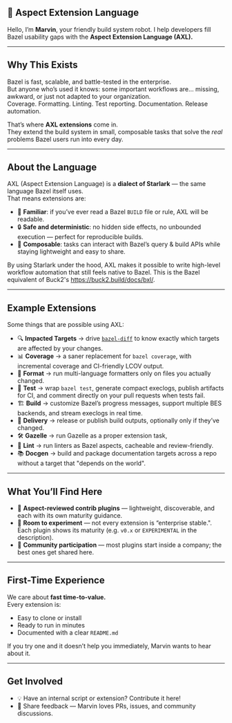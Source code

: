 ## 🤖 Aspect Extension Language

Hello, I’m **Marvin**, your friendly build system robot.
I help developers fill Bazel usability gaps with the **Aspect Extension Language (AXL).**

---

## Why This Exists

Bazel is fast, scalable, and battle-tested in the enterprise.  
But anyone who’s used it knows: some important workflows are… missing, awkward, or just not adapted to your organization.  
Coverage. Formatting. Linting. Test reporting. Documentation. Release automation.  

That’s where **AXL extensions** come in.  
They extend the build system in small, composable tasks that solve the *real* problems Bazel users run into every day.

---

## About the Language

AXL (Aspect Extension Language) is a **dialect of Starlark** — the same language Bazel itself uses.  
That means extensions are:
- 🔎 **Familiar**: if you’ve ever read a Bazel `BUILD` file or rule, AXL will be readable.  
- 🔒 **Safe and deterministic**: no hidden side effects, no unbounded execution — perfect for reproducible builds.  
- 🧩 **Composable**: tasks can interact with Bazel’s query & build APIs while staying lightweight and easy to share.  

By using Starlark under the hood, AXL makes it possible to write high-level workflow automation that still feels native to Bazel.
This is the Bazel equivalent of Buck2's https://buck2.build/docs/bxl/.

---

## Example Extensions

Some things that are possible using AXL:

- 🔍 **Impacted Targets** → drive [`bazel-diff`](https://github.com/Tinder/bazel-diff) to know exactly which targets are affected by your changes.  
- 📊 **Coverage** → a saner replacement for `bazel coverage`, with incremental coverage and CI-friendly LCOV output.  
- 🧹 **Format** → run multi-language formatters only on files you actually changed.  
- 🧪 **Test** → wrap `bazel test`, generate compact execlogs, publish artifacts for CI, and comment directly on your pull requests when tests fail.  
- 🏗️ **Build** → customize Bazel’s progress messages, support multiple BES backends, and stream execlogs in real time.  
- 🚚 **Delivery** → release or publish build outputs, optionally only if they’ve changed.  
- 🛠️ **Gazelle** → run Gazelle as a proper extension task, 
- 🧭 **Lint** → run linters as Bazel aspects, cacheable and review-friendly.  
- 📚 **Docgen** → build and package documentation targets across a repo without a target that "depends on the world".

---

## What You’ll Find Here

- 🧩 **Aspect-reviewed contrib plugins** — lightweight, discoverable, and each with its own maturity guidance.  
- 🧪 **Room to experiment** — not every extension is “enterprise stable.". Each plugin shows its maturity (e.g. `v0.x` or `EXPERIMENTAL` in the description).
- 🌱 **Community participation** — most plugins start inside a company; the best ones get shared here.

---

## First-Time Experience

We care about **fast time-to-value.**  
Every extension is:
- Easy to clone or install  
- Ready to run in minutes  
- Documented with a clear `README.md`  

If you try one and it doesn’t help you immediately, Marvin wants to hear about it.

---

## Get Involved

- 💡 Have an internal script or extension? Contribute it here!  
- 🤝 Share feedback — Marvin loves PRs, issues, and community discussions.  
